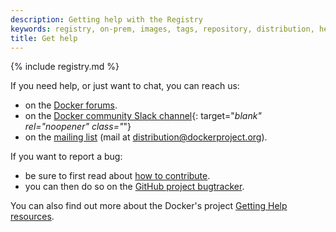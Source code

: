 ```yaml
---
description: Getting help with the Registry
keywords: registry, on-prem, images, tags, repository, distribution, help, 101, TL;DR
title: Get help
---
```


{% include registry.md %}

If you need help, or just want to chat, you can reach us:

- on the [Docker forums](https://forums.docker.com/c/open-source-projects/opensrcreg).
- on the [Docker community Slack channel](https://dockr.ly/slack){: target="_blank" rel="noopener" class="_"}
- on the [mailing list](https://groups.google.com/a/dockerproject.org/forum/#!forum/distribution) (mail at <distribution@dockerproject.org>).

If you want to report a bug:

- be sure to first read about [how to contribute](https://github.com/docker/distribution/blob/master/CONTRIBUTING.md).
- you can then do so on the [GitHub project bugtracker](https://github.com/docker/distribution/issues).

You can also find out more about the Docker's project [Getting Help resources](../opensource/ways.md).
